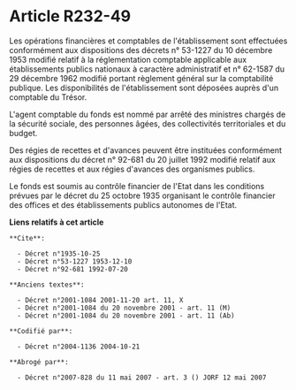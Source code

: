 # Article R232-49

Les opérations financières et comptables de l'établissement sont effectuées conformément aux dispositions des décrets n°
53-1227 du 10 décembre 1953 modifié relatif à la réglementation comptable applicable aux établissements publics nationaux à
caractère administratif et n° 62-1587 du 29 décembre 1962 modifié portant règlement général sur la comptabilité publique. Les
disponibilités de l'établissement sont déposées auprès d'un comptable du Trésor.

L'agent comptable du fonds est nommé par arrêté des ministres chargés de la sécurité sociale, des personnes âgées, des
collectivités territoriales et du budget.

Des régies de recettes et d'avances peuvent être instituées conformément aux dispositions du décret n° 92-681 du 20 juillet
1992 modifié relatif aux régies de recettes et aux régies d'avances des organismes publics.

Le fonds est soumis au contrôle financier de l'Etat dans les conditions prévues par le décret du 25 octobre 1935 organisant
le contrôle financier des offices et des établissements publics autonomes de l'Etat.

**Liens relatifs à cet article**

	**Cite**:

	  - Décret n°1935-10-25
	  - Décret n°53-1227 1953-12-10
	  - Décret n°92-681 1992-07-20

	**Anciens textes**:

	  - Décret n°2001-1084 2001-11-20 art. 11, X
	  - Décret n°2001-1084 du 20 novembre 2001 - art. 11 (M)
	  - Décret n°2001-1084 du 20 novembre 2001 - art. 11 (Ab)

	**Codifié par**:

	  - Décret n°2004-1136 2004-10-21

	**Abrogé par**:

	  - Décret n°2007-828 du 11 mai 2007 - art. 3 () JORF 12 mai 2007
